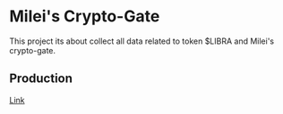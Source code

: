 # Milei's Crypto-Gate

This project its about collect all data related to token $LIBRA and Milei's crypto-gate.

## Production

[Link](https://milei-crypto-gate.vercel.app)